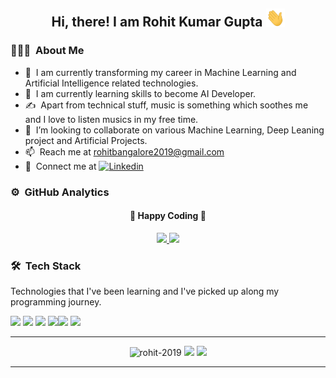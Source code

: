 <!--
**rohit-2019/rohit-2019** is a ✨ _special_ ✨ repository because its `README.md` (this file) appears on your GitHub profile.

Here are some ideas to get you started:

- 🔭 I’m currently working on ...
- 🌱 I’m currently learning ...
- 👯 I’m looking to collaborate on ...
- 🤔 I’m looking for help with ...
- 💬 Ask me about ...
- 📫 How to reach me: ...
- 😄 Pronouns: ...
- ⚡ Fun fact: ...
-->
<div align="center">
  <h2> 
    Hi, there! I am Rohit Kumar Gupta <img src="https://github.com/rohit-2019/rohit-2019/blob/main/hi.gif" width="30px">
  </h2>
</div>

### 👨🏻‍💻 &nbsp;About Me


<!--[![Medium](https://img.shields.io/badge/-Medium-black?style=flat&logo=Medium&logoColor=white&link=https://medium.com/@rohit2019/)](https://medium.com/@rohit2019) -->

- 🔭 &nbsp;I am currently transforming my career in Machine Learning and Artificial Intelligence related technologies.
- 🌱 &nbsp;I am currently learning skills to become AI Developer.
- ✍️ &nbsp;Apart from technical stuff, music is something which soothes me and I love to listen musics in my free time.
- 👯 &nbsp;I’m looking to collaborate on various Machine Learning, Deep Leaning project and Artificial Projects.
- 📫 &nbsp;Reach me at rohitbangalore2019@gmail.com
- 💼 &nbsp;Connect me at [![Linkedin](https://img.shields.io/badge/-LinkedIn-blue?style=flat&logo=Linkedin&logoColor=white&link=https://www.linkedin.com/in/jaybkim/)](https://www.linkedin.com/in/rohit2019/)

### ⚙️ &nbsp;GitHub Analytics

<div align="center">
  <h4> 
    🏃 Happy Coding 🏃 
  </h4>
</div>
<p align="center">
  <a href="https://github.com/rohit-2019">
    <img height="180em" src="https://github-readme-stats.vercel.app/api?username=rohit-2019&count_private=true&theme=algolia&hide_border=true&show_icons=true&include_all_commits=true"/>
    <img height="180em" src="https://github-readme-stats.vercel.app/api/top-langs/?username=rohit-2019&theme=algolia&hide_border=true&langs_count=9&layout=compact"/>
  </a>
</p>

### 🛠 &nbsp;Tech Stack

Technologies that I've been learning and I've picked up along my programming journey.

<img src="https://img.shields.io/badge/Java-3776AB?style=for-the-badge&logo=python&logoColor=white"> <img src="https://img.shields.io/badge/Python-3776AB?style=for-the-badge&logo=python&logoColor=white"> <img src="https://img.shields.io/badge/HTML-239120?style=for-the-badge&logo=html5&logoColor=white"> <img src="https://img.shields.io/badge/CSS-239120?&style=for-the-badge&logo=css3&logoColor=white"><img src="https://img.shields.io/badge/C-00599C?style=for-the-badge&logo=c&logoColor=white">  <img src="https://img.shields.io/badge/PHP-777BB4?style=for-the-badge&logo=php&logoColor=white"> 
 
<!-- <img src="https://img.shields.io/badge/Express.js-404D59?style=for-the-badge">
<img src="https://img.shields.io/badge/MySQL-00000F?style=for-the-badge&logo=mysql&logoColor=white"> 
<img src="https://img.shields.io/badge/MongoDB-4EA94B?style=for-the-badge&logo=mongodb&logoColor=white">  -->



---

<p align="center">
  <img src="https://komarev.com/ghpvc/?username=rohit-2019" alt="rohit-2019" />
    <a href="https://github.com/rohit-2019/"><img src="https://img.shields.io/github/followers/rohit-2019?style=flat&color=red&label=GitHub%20Followers%20"/></a>
  <a href="https://github.com/rohit-2019/"><img src="https://img.shields.io/github/last-commit/rohit-2019/analyticsvidhya?style=flat&color=brightgreen&label=Last%20Updated%20"/></a>
</p>

---
